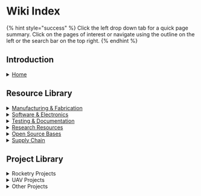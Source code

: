 # Wiki Index

{% hint style="success" %}
Click the left drop down tab for a quick page summary. Click on the pages of interest or navigate using the outline on the left or the search bar on the top right.
{% endhint %}

## Introduction

<details>

<summary><a href="../">Home</a></summary>

Homepage and landing page for the wiki

</details>

## Resource Library

<details>

<summary><a href="../resource-library/manufacturing-and-fabrication/">Manufacturing &#x26; Fabrication</a></summary>

Library of resources and reference about 3D printing, CNC machining, and anything manufacturing or fabrication.

</details>

<details>

<summary><a href="../resource-library/software-and-electronics-1/">Software &#x26; Electronics</a></summary>

Library of resources about electronics and software.

</details>

<details>

<summary><a href="../testing-and-documentation/">Testing &#x26; Documentation</a></summary>

Tools and references for testing and validation along with documentation&#x20;

</details>

<details>

<summary><a href="../research-resources-1/">Research Resources</a></summary>

Library of resources to research various topics for projects. This includes studying basic theory and application.&#x20;

</details>

<details>

<summary><a href="../open-development-platforms-1/">Open Source Bases</a></summary>

List and resources of other open source projects and design architectures we utilize in our projects.&#x20;

</details>

<details>

<summary><a href="../vendors-and-supply-chain-1/">Supply Chain</a></summary>

List of suppliers with our personal reviews along with Bills of Material tools.

</details>

##

## Project Library

<details>

<summary>Rocketry Projects</summary>

[K-9 TVC V8](../rocketry-projects/k-9-tvc-v8.md)

[K-9 TVC Gen 2](../rocketry-projects/k-9-tvc-gen-2.md)

[K-9 TVC Mega](../rocketry-projects/k-9-tvc-mega-1.md)

[K-9 TVC Hopper](../rocketry-projects/k-9-tvc-hopper-1.md)

[Model Rocket Landing Legs](../rocketry-projects/model-rocket-landing-legs-1.md)

[WOOF Launch Computer](../rocketry-projects/woof-launch-computer-1/)

[Model Rocket GCS](../rocketry-projects/model-rocket-gcs.md)

</details>

<details>

<summary>UAV Projects</summary>

[Valor sUAS](../uav-projects/valor-suas.md)

</details>

<details>

<summary>Other Projects</summary>



</details>
